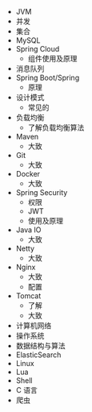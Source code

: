 - JVM
- 并发
- 集合
- MySQL
- Spring Cloud
  - 组件使用及原理
- 消息队列
- Spring Boot/Spring
  - 原理
- 设计模式
  - 常见的
- 负载均衡
  - 了解负载均衡算法
- Maven
  - 大致
- Git
  - 大致
- Docker
  - 大致
- Spring Security
  - 权限
  - JWT
  - 使用及原理
- Java IO
  - 大致
- Netty
  - 大致
- Nginx
  - 大致
  - 配置
- Tomcat
  - 了解
  - 大致
- 计算机网络
- 操作系统
- 数据结构与算法
- ElasticSearch
- Linux
- Lua
- Shell
- C 语言
- 爬虫
